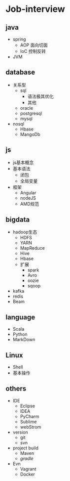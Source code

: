 # Job-interview
## java
- spring
  - AOP 面向切面
  - IoC 控制反转
- JVM

## database
- 关系型
  - sql
    - 语法极其优化
	- 其他
  - oracle
  - postgresql
  - mysql
- nosql
  - Hbase
  - MangoDb

## js
- js基本概念
- 基本语法
  - 闭包
  - 全局变量
- 框架
  - Angular
  - nodeJS
  - AMD规范

## bigdata
- hadoop生态
  - HDFS
  - YARN
  - MapReduce
  - Hive
  - Hbase
  - 扩展
    - spark
	- Avro
	- oozie
	- sqoop
- kafka
- redis
- Beam

## language
  - Scala
  - Python
  - MarkDown

## Linux
- Shell
- 基本操作

## others
- IDE
  - Eclipse
  - IDEA
  - PyCharm
  - Sublime
  - webStrom
- version
  - git
  - svn
- project build
  - Maven
  - *gradle*
- Evn
  - Vagrant
  - Docker